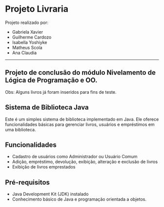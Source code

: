 # Projeto Livraria
Projeto realizado por:
- Gabriela Xavier
- Guilherme Cardozo
- Isabella Yoshiyke
- Matheus Scola
- Ana Claudia
---
## Projeto de conclusão do módulo Nivelamento de Lógica de Programação e OO. 

Obs: Alguns livros já foram inseridos para fins de teste.

## Sistema de Biblioteca Java

Este é um simples sistema de biblioteca implementado em Java. Ele oferece funcionalidades básicas para gerenciar livros, usuários e empréstimos em uma biblioteca.

## Funcionalidades

- Cadastro de usuários como Administrador ou Usuário Comum
- Adição, empréstimo, devolução, exibição, alteração e exclusão de livros
- Exibição de livros emprestados

## Pré-requisitos

- Java Development Kit (JDK) instalado
- Conhecimento básico de Java e programação orientada a objetos.
